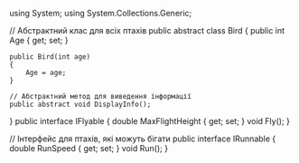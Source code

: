 using System;
using System.Collections.Generic;

// Абстрактний клас для всіх птахів
public abstract class Bird
{
    public int Age { get; set; }

    public Bird(int age)
    {
        Age = age;
    }

    // Абстрактний метод для виведення інформації
    public abstract void DisplayInfo();
}
public interface IFlyable
{
    double MaxFlightHeight { get; set; }
    void Fly();
}

// Інтерфейс для птахів, які можуть бігати
public interface IRunnable
{
    double RunSpeed { get; set; }
    void Run();
}
